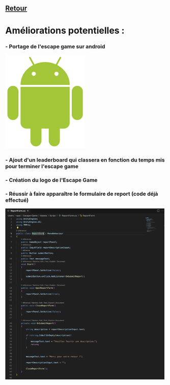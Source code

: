 ## [Retour](/Readme.md)

# Améliorations potentielles :

### - Portage de l'escape game sur android
<img src="/Images/android_logo.png" alt="android logo" width="250">

### - Ajout d'un leaderboard qui classera en fonction du temps mis pour terminer l'escape game
### - Création du logo de l'Escape Game
### - Réussir à faire apparaître le formulaire de report (code déjà effectué)
<img src="/Images/code_formulaire" alt="form" width="500">
